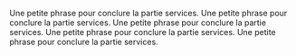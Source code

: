 ﻿Une petite phrase pour conclure la partie services. 
Une petite phrase pour conclure la partie services. 
Une petite phrase pour conclure la partie services. 
Une petite phrase pour conclure la partie services. 
Une petite phrase pour conclure la partie services.